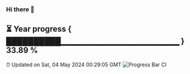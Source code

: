 ### Hi there 👋
⏳ Year progress { ██████████▁▁▁▁▁▁▁▁▁▁▁▁▁▁▁▁▁▁▁▁ } 33.89 %
---
⏰ Updated on Sat, 04 May 2024 00:29:05 GMT
![Progress Bar CI](https://github.com/Moyi321/Moyi321/workflows/Progress%20Bar%20CI/badge.svg)
